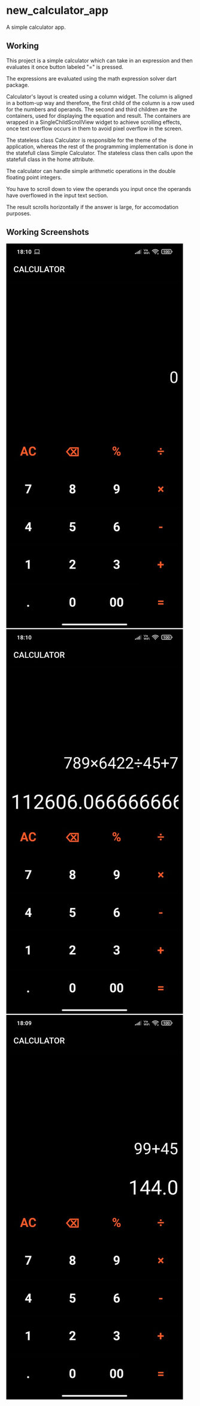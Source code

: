 # new_calculator_app

A simple calculator app.

## Working

This project is a simple calculator which can take in an expression and then evaluates it once button labeled "=" is pressed. 

The expressions are evaluated using the math expression solver dart package.

Calculator's layout is created using a column widget. The column is aligned in a bottom-up way and therefore, the first child of the column is a row used for the numbers and operands. The second and third children are the containers, used for displaying the equation and result. The containers are wrapped in a SingleChildScrollView widget to achieve scrolling effects, once text overflow occurs in them to avoid pixel overflow in the screen.

The stateless class Calculator is responsible for the theme of the application, whereas the rest of the programming implementation is done in the statefull class Simple Calculator. The stateless class then calls upon the statefull class in the home attribute.

The calculator can handle simple arithmetic operations in the double floating point integers.

You have to scroll down to view the operands you input once the operands have overflowed in the input text section.

The result scrolls horizontally if the answer is large, for accomodation purposes.

## Working Screenshots
<img src="images/ss1.jpeg"/>
<img src="images/ss2.jpeg"/>
<img src="images/ss3.jpeg"/>



